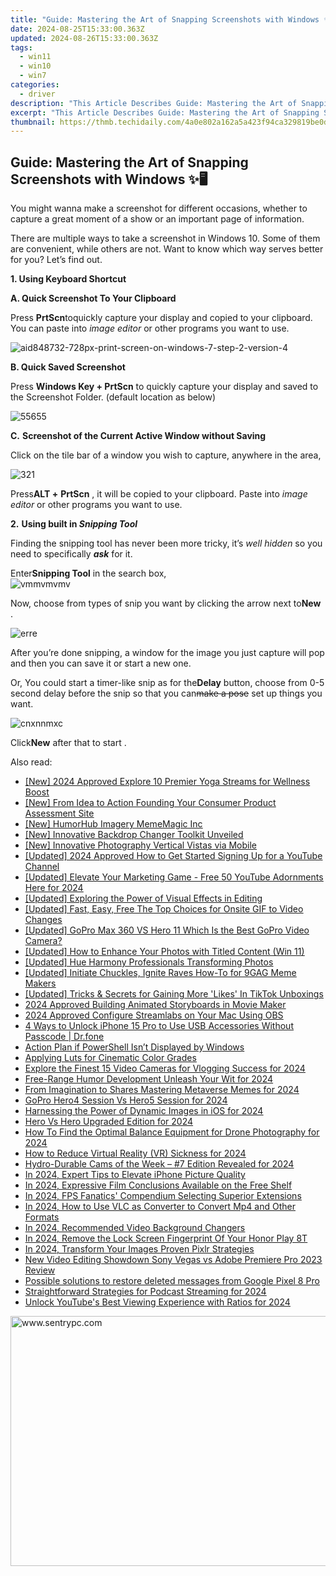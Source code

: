 ```yaml
---
title: "Guide: Mastering the Art of Snapping Screenshots with Windows ✨🖥️"
date: 2024-08-25T15:33:00.363Z
updated: 2024-08-26T15:33:00.363Z
tags:
  - win11
  - win10
  - win7
categories:
  - driver
description: "This Article Describes Guide: Mastering the Art of Snapping Screenshots with Windows ✨🖥️"
excerpt: "This Article Describes Guide: Mastering the Art of Snapping Screenshots with Windows ✨🖥️"
thumbnail: https://thmb.techidaily.com/4a0e802a162a5a423f94ca329819be0d261aa988bda1b4b5ab8aef4726e226b5.jpg
---
```


## Guide: Mastering the Art of Snapping Screenshots with Windows ✨🖥️

You might wanna make a screenshot for different occasions, whether to capture a great moment of a show or an important page of information.  
  
There are multiple ways to take a screenshot in Windows 10\. Some of them are convenient, while others are not. Want to know which way serves better for you? Let’s find out.   
  
**1\. Using Keyboard Shortcut**   
  
 **A. Quick Screenshot To Your Clipboard** 
  
Press **PrtScn**toquickly capture your display and copied to your clipboard. You can paste into _image editor_ or other programs you want to use.   
  
![aid848732-728px-print-screen-on-windows-7-step-2-version-4](https://images.drivereasy.com/wp-content/uploads/2016/10/taking-a-screenshot-in-windows-10-6380.jpg)   
  
 **B. Quick Saved Screenshot** 
  
Press **Windows Key + PrtScn** to  quickly capture your display and saved to the Screenshot Folder. (default location as below)  
  
![55655](https://images.drivereasy.com/wp-content/uploads/2016/10/taking-a-screenshot-in-windows-10-6381.png)   
  
**C.** **Screenshot of the Current Active Window without Saving**   
  
 Click on the tile bar of a window you wish to capture, anywhere in the area,  
  
![321](https://images.drivereasy.com/wp-content/uploads/2016/10/taking-a-screenshot-in-windows-10-6385.png)   
  
 Press**ALT +** **PrtScn** , it will be copied to your clipboard. Paste into _image editor_  or other programs you want to use.   
  
**2.**   **Using built in _Snipping Tool_** 
  
 Finding the snipping tool has never been more tricky, it’s _well hidden_  so you need to specifically **_ask_** for it.   
  
 Enter**Snipping Tool** in the search box,   
![vmmvmvmv](https://images.drivereasy.com/wp-content/uploads/2016/10/taking-a-screenshot-in-windows-10-6409.png)   
  
 Now, choose from types of snip you want by clicking the arrow next to**New** .  
  
![erre](https://images.drivereasy.com/wp-content/uploads/2016/10/taking-a-screenshot-in-windows-10-6388.png)   
  
 After you’re done snipping, a window for the image you just capture will pop and then you can save it or start a new one.   
  
 Or, You could start a timer-like snip as for the**Delay** button, choose from 0-5 second delay before the snip so that you can~~make a pose~~ set up things you want.   
  
![cnxnnmxc](https://images.drivereasy.com/wp-content/uploads/2016/10/taking-a-screenshot-in-windows-10-6391.png)   
  
 Click**New** after that  to  start  .

<ins class="adsbygoogle"
     style="display:block"
     data-ad-format="autorelaxed"
     data-ad-client="ca-pub-7571918770474297"
     data-ad-slot="1223367746"></ins>



<ins class="adsbygoogle"
     style="display:block"
     data-ad-client="ca-pub-7571918770474297"
     data-ad-slot="8358498916"
     data-ad-format="auto"
     data-full-width-responsive="true"></ins>

<span class="atpl-alsoreadstyle">Also read:</span>
<div><ul>
<li><a href="https://youtube-data.techidaily.com/024-approved-explore-10-premier-yoga-streams-for-wellness-boost/"><u>[New] 2024 Approved  Explore 10 Premier Yoga Streams for Wellness Boost</u></a></li>
<li><a href="https://some-knowledge.techidaily.com/new-from-idea-to-action-founding-your-consumer-product-assessment-site/"><u>[New] From Idea to Action  Founding Your Consumer Product Assessment Site</u></a></li>
<li><a href="https://some-knowledge.techidaily.com/new-humorhub-imagery-mememagic-inc/"><u>[New] HumorHub Imagery  MemeMagic Inc</u></a></li>
<li><a href="https://some-knowledge.techidaily.com/new-innovative-backdrop-changer-toolkit-unveiled/"><u>[New] Innovative Backdrop Changer Toolkit Unveiled</u></a></li>
<li><a href="https://some-knowledge.techidaily.com/new-innovative-photography-vertical-vistas-via-mobile/"><u>[New] Innovative Photography  Vertical Vistas via Mobile</u></a></li>
<li><a href="https://eaxpv-info.techidaily.com/updated-2024-approved-how-to-get-started-signing-up-for-a-youtube-channel/"><u>[Updated] 2024 Approved  How to Get Started  Signing Up for a YouTube Channel</u></a></li>
<li><a href="https://facebook-video-footage.techidaily.com/updated-elevate-your-marketing-game-free-50-youtube-adornments-here-for-2024/"><u>[Updated] Elevate Your Marketing Game - Free 50 YouTube Adornments Here for 2024</u></a></li>
<li><a href="https://some-knowledge.techidaily.com/updated-exploring-the-power-of-visual-effects-in-editing/"><u>[Updated] Exploring the Power of Visual Effects in Editing</u></a></li>
<li><a href="https://some-knowledge.techidaily.com/updated-fast-easy-free-the-top-choices-for-onsite-gif-to-video-changes/"><u>[Updated] Fast, Easy, Free  The Top Choices for Onsite GIF to Video Changes</u></a></li>
<li><a href="https://some-knowledge.techidaily.com/updated-gopro-max-360-vs-hero-11-which-is-the-best-gopro-video-camera/"><u>[Updated] GoPro Max 360 VS Hero 11  Which Is the Best GoPro Video Camera?</u></a></li>
<li><a href="https://some-knowledge.techidaily.com/updated-how-to-enhance-your-photos-with-titled-content-win-11/"><u>[Updated] How to Enhance Your Photos with Titled Content (Win 11)</u></a></li>
<li><a href="https://some-knowledge.techidaily.com/updated-hue-harmony-professionals-transforming-photos/"><u>[Updated] Hue Harmony  Professionals Transforming Photos</u></a></li>
<li><a href="https://some-knowledge.techidaily.com/updated-initiate-chuckles-ignite-raves-how-to-for-9gag-meme-makers/"><u>[Updated] Initiate Chuckles, Ignite Raves  How-To for 9GAG Meme Makers</u></a></li>
<li><a href="https://some-approaches.techidaily.com/updated-tricks-and-secrets-for-gaining-more-likes-in-tiktok-unboxings/"><u>[Updated] Tricks & Secrets for Gaining More 'Likes' In TikTok Unboxings</u></a></li>
<li><a href="https://fox-glue.techidaily.com/2024-approved-building-animated-storyboards-in-movie-maker/"><u>2024 Approved  Building Animated Storyboards in Movie Maker</u></a></li>
<li><a href="https://fox-http.techidaily.com/2024-approved-configure-streamlabs-on-your-mac-using-obs/"><u>2024 Approved  Configure Streamlabs on Your Mac Using OBS</u></a></li>
<li><a href="https://iphone-unlock.techidaily.com/4-ways-to-unlock-iphone-15-pro-to-use-usb-accessories-without-passcode-drfone-by-drfone-ios/"><u>4 Ways to Unlock iPhone 15 Pro to Use USB Accessories Without Passcode | Dr.fone</u></a></li>
<li><a href="https://win11.techidaily.com/action-plan-if-powershell-isnt-displayed-by-windows/"><u>Action Plan if PowerShell Isn’t Displayed by Windows</u></a></li>
<li><a href="https://extra-tips.techidaily.com/applying-luts-for-cinematic-color-grades/"><u>Applying Luts for Cinematic Color Grades</u></a></li>
<li><a href="https://some-knowledge.techidaily.com/explore-the-finest-15-video-cameras-for-vlogging-success-for-2024/"><u>Explore the Finest 15 Video Cameras for Vlogging Success for 2024</u></a></li>
<li><a href="https://some-knowledge.techidaily.com/free-range-humor-development-unleash-your-wit-for-2024/"><u>Free-Range Humor Development  Unleash Your Wit for 2024</u></a></li>
<li><a href="https://some-knowledge.techidaily.com/from-imagination-to-shares-mastering-metaverse-memes-for-2024/"><u>From Imagination to Shares  Mastering Metaverse Memes for 2024</u></a></li>
<li><a href="https://some-knowledge.techidaily.com/gopro-hero4-session-vs-hero5-session-for-2024/"><u>GoPro Hero4 Session Vs Hero5 Session for 2024</u></a></li>
<li><a href="https://some-knowledge.techidaily.com/harnessing-the-power-of-dynamic-images-in-ios-for-2024/"><u>Harnessing the Power of Dynamic Images in iOS for 2024</u></a></li>
<li><a href="https://some-knowledge.techidaily.com/hero-vs-hero-upgraded-edition-for-2024/"><u>Hero Vs Hero  Upgraded Edition for 2024</u></a></li>
<li><a href="https://some-knowledge.techidaily.com/how-to-find-the-optimal-balance-equipment-for-drone-photography-for-2024/"><u>How To Find the Optimal Balance Equipment for Drone Photography for 2024</u></a></li>
<li><a href="https://some-knowledge.techidaily.com/how-to-reduce-virtual-reality-vr-sickness-for-2024/"><u>How to Reduce Virtual Reality (VR) Sickness for 2024</u></a></li>
<li><a href="https://some-knowledge.techidaily.com/hydro-durable-cams-of-the-week-7-edition-revealed-for-2024/"><u>Hydro-Durable Cams of the Week – #7 Edition Revealed for 2024</u></a></li>
<li><a href="https://some-knowledge.techidaily.com/in-2024-expert-tips-to-elevate-iphone-picture-quality/"><u>In 2024, Expert Tips to Elevate iPhone Picture Quality</u></a></li>
<li><a href="https://some-knowledge.techidaily.com/in-2024-expressive-film-conclusions-available-on-the-free-shelf/"><u>In 2024, Expressive Film Conclusions Available on the Free Shelf</u></a></li>
<li><a href="https://some-knowledge.techidaily.com/in-2024-fps-fanatics-compendium-selecting-superior-extensions/"><u>In 2024, FPS Fanatics' Compendium  Selecting Superior Extensions</u></a></li>
<li><a href="https://some-knowledge.techidaily.com/in-2024-how-to-use-vlc-as-converter-to-convert-mp4-and-other-formats/"><u>In 2024, How to Use VLC as Converter to Convert Mp4 and Other Formats</u></a></li>
<li><a href="https://ai-editing-video.techidaily.com/in-2024-recommended-video-background-changers/"><u>In 2024, Recommended Video Background Changers</u></a></li>
<li><a href="https://unlock-android.techidaily.com/in-2024-remove-the-lock-screen-fingerprint-of-your-honor-play-8t-by-drfone-android/"><u>In 2024, Remove the Lock Screen Fingerprint Of Your Honor Play 8T</u></a></li>
<li><a href="https://some-guidance.techidaily.com/in-2024-transform-your-images-proven-pixlr-strategies/"><u>In 2024, Transform Your Images  Proven Pixlr Strategies</u></a></li>
<li><a href="https://video-creation-software.techidaily.com/new-video-editing-showdown-sony-vegas-vs-adobe-premiere-pro-2023-review/"><u>New Video Editing Showdown Sony Vegas vs Adobe Premiere Pro 2023 Review</u></a></li>
<li><a href="https://review-topics.techidaily.com/possible-solutions-to-restore-deleted-messages-from-google-pixel-8-pro-by-fonelab-android-recover-messages/"><u>Possible solutions to restore deleted messages from Google Pixel 8 Pro</u></a></li>
<li><a href="https://extra-approaches.techidaily.com/straightforward-strategies-for-podcast-streaming-for-2024/"><u>Straightforward Strategies for Podcast Streaming for 2024</u></a></li>
<li><a href="https://facebook-video-share.techidaily.com/unlock-youtubes-best-viewing-experience-with-ratios-for-2024/"><u>Unlock YouTube's Best Viewing Experience with Ratios for 2024</u></a></li>
</ul></div>

<!-- affiliate ads begin -->
<a href="https://sentrypc.7eer.net/c/5597632/398453/3022" target="_top" id="398453"><img src="//a.impactradius-go.com/display-ad/3022-398453" border="0" alt="www.sentrypc.com" width="580" height="400"/></a><img height="0" width="0" src="https://sentrypc.7eer.net/i/5597632/398453/3022" style="position:absolute;visibility:hidden;" border="0" />
<!-- affiliate ads end -->